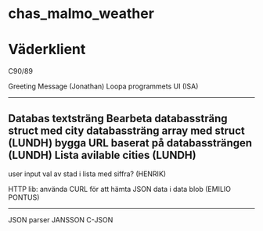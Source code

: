 # chas_malmo_weather

# Väderklient

C90/89

Greeting Message (Jonathan)
Loopa programmets UI (ISA)


---- 
Databas textsträng
Bearbeta databassträng
struct med city databassträng array med struct  (LUNDH)
bygga URL baserat på databassträngen (LUNDH)
Lista avilable cities (LUNDH)
---

user input
    val av stad i lista med siffra? (HENRIK)


HTTP lib:
använda CURL för att hämta JSON data i data blob (EMILIO PONTUS)



-----------

JSON parser JANSSON C-JSON

